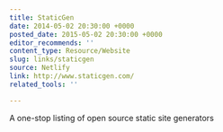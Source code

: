 ```yaml
---
title: StaticGen
date: 2014-05-02 20:30:00 +0000
posted_date: 2015-05-02 20:30:00 +0000
editor_recommends: ''
content_type: Resource/Website
slug: links/staticgen
source: Netlify
link: http://www.staticgen.com/
related_tools: ''

---
```

A one-stop listing of open source static site generators



